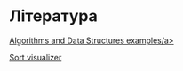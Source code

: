 # Література

<a href="http://cs-playground-react.surge.sh/">Algorithms and Data Structures examples/a>

<a href="https://www.hackerearth.com/practice/algorithms/sorting/selection-sort/tutorial/">Sort visualizer</a>
